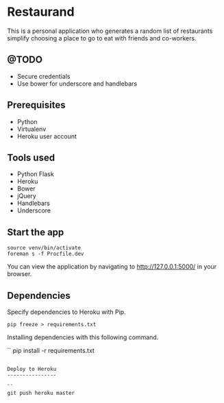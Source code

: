 Restaurand
==========

This is a personal application who generates a random list of restaurants simplify
choosing a place to go to eat with friends and co-workers.

@TODO
-----

- Secure credentials
- Use bower for underscore and handlebars

Prerequisites
-------------

- Python
- Virtualenv
- Heroku user account

Tools used
----------

- Python Flask
- Heroku
- Bower
- jQuery
- Handlebars
- Underscore

Start the app
-------------

```
source venv/bin/activate
foreman s -f Procfile.dev
```

You can view the application by navigating to http://127.0.0.1:5000/ in your
browser.

Dependencies
------------

Specify dependencies to Heroku with Pip.

``
pip freeze > requirements.txt
``

Installing dependencies with this following command.

``
pip install -r requirements.txt
```

Deploy to Heroku
----------------

``
git push heroku master
```
